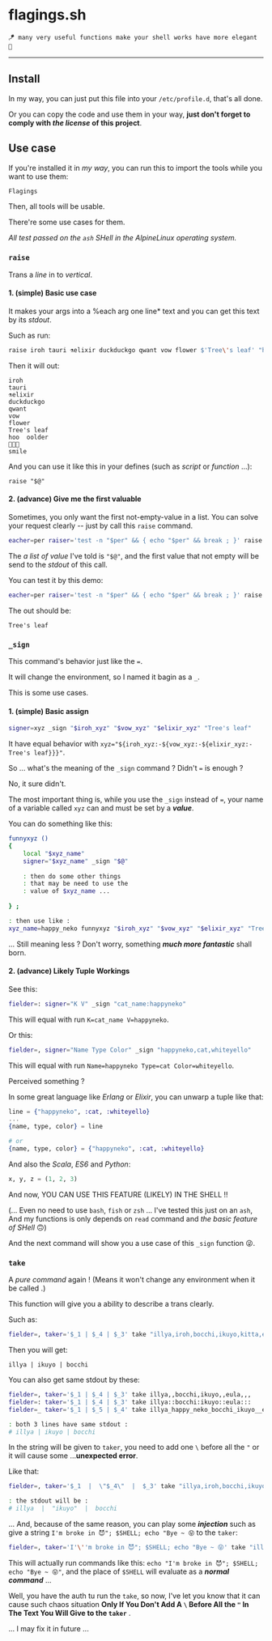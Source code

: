# flagings.sh

~~~~
🪁 many very useful functions make your shell works have more elegant 🎊
~~~~

----

## Install

In my way, you can just put this file into your `/etc/profile.d`, that's all done.

Or you can copy the code and use them in your way, **just don't forget to comply with *the license* of this project**.

## Use case

If you're installed it in *my way*, you can run this to import the tools while you want to use them:

~~~ sh
Flagings
~~~

Then, all tools will be usable.

There're some use cases for them.

*All test passed on the `ash` SHell in the AlpineLinux operating system.*

### `raise`

Trans a *line* in to *vertical*.

#### 1. (simple) Basic use case

It makes your args into a %each arg one line* text and you can get this text by its *stdout*.

Such as run:

~~~ sh
raise iroh tauri ⚗elixir duckduckgo qwant vow flower $'Tree\'s leaf' "hoo  oolder" 🥗🥗🥗 smile
~~~

Then it will out:

~~~ text
iroh
tauri
⚗elixir
duckduckgo
qwant
vow
flower
Tree's leaf
hoo  oolder
🥗🥗🥗
smile
~~~

And you can use it like this in your defines (such as *script* or *function* ...):

~~~
raise "$@"
~~~

#### 2. (advance) Give me the first valuable

Sometimes, you only want the first not-empty-value in a list. You can solve your request clearly -- just by call this `raise` command.

~~~ sh
eacher=per raiser='test -n "$per" && { echo "$per" && break ; }' raise "$@"
~~~

The *a list of value* I've told is `"$@"`, and the first value that not empty will be send to the *stdout* of this call.

You can test it by this demo:

~~~ sh
eacher=per raiser='test -n "$per" && { echo "$per" && break ; }' raise '' '' '' "" $'Tree\'s leaf' "hoo  oolder" 🥗🥗🥗 smile
~~~

The out should be:

~~~ text
Tree's leaf
~~~


### `_sign`

This command's behavior just like the `=`.

It will change the environment, so I named it bagin as a `_`.

This is some use cases.

#### 1. (simple) Basic assign

~~~ sh
signer=xyz _sign "$iroh_xyz" "$vow_xyz" "$elixir_xyz" "Tree's leaf"
~~~

It have equal behavior with `xyz="${iroh_xyz:-${vow_xyz:-${elixir_xyz:-Tree's leaf}}}"`.

So ... what's the meaning of the `_sign` command ? Didn't `=` is enough ?

No, it sure didn't.

The most important thing is, while you use the `_sign` instead of `=`, your name of a variable called `xyz` can and must be set by a ***value***.

You can do something like this:

~~~ sh
funnyxyz ()
{
    local "$xyz_name"
    signer="$xyz_name" _sign "$@"
    
    : then do some other things
    : that may be need to use the
    : value of $xyz_name ...
    
} ;

: then use like :
xyz_name=happy_neko funnyxyz "$iroh_xyz" "$vow_xyz" "$elixir_xyz" "Tree's leaf"
~~~

... Still meaning less ? Don't worry, something ***much more fantastic*** shall born.

#### 2. (advance) Likely Tuple Workings

See this:

~~~ sh
fielder=: signer="K V" _sign "cat_name:happyneko"
~~~

This will equal with run `K=cat_name V=happyneko`.

Or this:

~~~ sh
fielder=, signer="Name Type Color" _sign "happyneko,cat,whiteyello"
~~~

This will equal with run `Name=happyneko Type=cat Color=whiteyello`.

Perceived something ?

In some great language like *Erlang* or *Elixir*, you can unwarp a tuple like that:

~~~ elixir
line = {"happyneko", :cat, :whiteyello}
...
{name, type, color} = line

# or
{name, type, color} = {"happyneko", :cat, :whiteyello}
~~~

And also the *Scala*, *ES6* and *Python*:

~~~ python
x, y, z = (1, 2, 3)
~~~

And now, YOU CAN USE THIS FEATURE (LIKELY) IN THE SHELL !!

(... Even no need to use `bash`, `fish` or `zsh` ... I've tested this just on an `ash`, And my functions is only depends on `read` command and *the basic feature of SHell* 🙃)

And the next command will show you a use case of this `_sign` function 😜.

### `take`

A *pure command* again ! (Means it won't change any environment when it be called .)

This function will give you a ability to describe a trans clearly.

Such as:

~~~ sh
fielder=, taker='$_1 | $_4 | $_3' take "illya,iroh,bocchi,ikuyo,kitta,eula"
~~~

Then you will get:

~~~ text
illya | ikuyo | bocchi
~~~

You can also get same stdout by these:

~~~ sh
fielder=, taker='$_1 | $_4 | $_3' take illya,,bocchi,ikuyo,,eula,,,
fielder=: taker='$_1 | $_4 | $_3' take illya::bocchi:ikuyo::eula:::
fielder=_ taker='$_1 | $_5 | $_4' take illya_happy_neko_bocchi_ikuyo__eula_

: both 3 lines have same stdout :
# illya | ikuyo | bocchi
~~~

In the string will be given to `taker`, you need to add one `\` before all the `"` or it will cause some …**unexpected error**.

Like that:

~~~ sh
fielder=, taker='$_1  |  \"$_4\"  |  $_3' take "illya,iroh,bocchi,ikuyo,kitta,eula"

: the stdout will be :
# illya  |  "ikuyo"  |  bocchi
~~~

... And, because of the same reason, you can play some ***injection*** such as give a string `I'm broke in 😈"; $SHELL; echo "Bye ~ 😝` to the `taker`:

~~~ sh
fielder=, taker='I'\''m broke in 😈"; $SHELL; echo "Bye ~ 😝' take "illya,iroh,bocchi,ikuyo,kitta,eula"
~~~

This will actually run commands like this: `echo "I'm broke in 😈"; $SHELL; echo "Bye ~ 😝"`, and the place of `$SHELL` will evaluate as a ***normal command*** ...

Well, you have the auth tu run the `take`, so now, I've let you know that it can cause such chaos situation **Only If You Don't Add A `\` Before All the `"` In The Text You Will Give to the `taker`** .

... I may fix it in future ...
